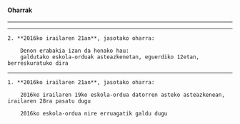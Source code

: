 #### Oharrak
-----------------------------------

----------------------------------

    2. **2016ko irailaren 21an**, jasotako oharra:

        Denon erabakia izan da honako hau:  
        galdutako eskola-orduak asteazkenetan, eguerdiko 12etan, berreskuratuko dira 


----------------------------------

    1. **2016ko irailaren 21an**, jasotako oharra:

        2016ko irailaren 19ko eskola-ordua datorren asteko asteazkenean, irailaren 28ra pasatu dugu  

        2016ko eskola-ordua nire erruagatik galdu dugu
